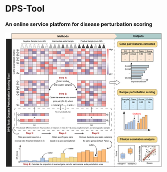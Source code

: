# DPS-Tool
### An online service platform for disease perturbation scoring
![Figure](./images/Figure.png)
